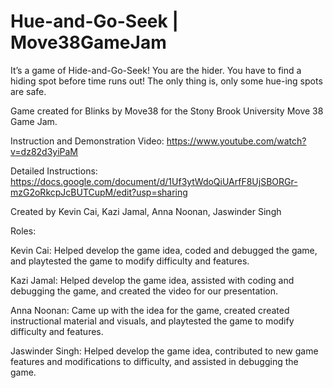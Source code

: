 # Hue-and-Go-Seek | Move38GameJam

It’s a game of Hide-and-Go-Seek! You are the hider. You have to find a hiding spot before time runs out! The only thing is, only some hue-ing spots are safe.

Game created for Blinks by Move38 for the Stony Brook University Move 38 Game Jam.

Instruction and Demonstration Video: https://www.youtube.com/watch?v=dz82d3yiPaM

Detailed Instructions: https://docs.google.com/document/d/1Uf3ytWdoQiUArfF8UjSBORGr-mzG2oRkcpJcBUTCupM/edit?usp=sharing

Created by Kevin Cai, Kazi Jamal, Anna Noonan, Jaswinder Singh

Roles:

Kevin Cai: Helped develop the game idea, coded and debugged the game, and playtested the game to modify difficulty and features.

Kazi Jamal: Helped develop the game idea, assisted with coding and debugging the game, and created the video for our presentation.

Anna Noonan: Came up with the idea for the game, created created instructional material and visuals, and playtested the game to modify difficulty and features.

Jaswinder Singh: Helped develop the game idea, contributed to new game features and modifications to difficulty, and assisted in debugging the game.
